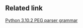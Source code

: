 ## Related link
[Python 3.10.2 PEG parser grammar](https://docs.python.org/3.10/reference/grammar.html)
